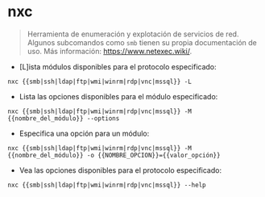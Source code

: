 # nxc

> Herramienta de enumeración y explotación de servicios de red.
> Algunos subcomandos como `smb` tienen su propia documentación de uso.
> Más información: <https://www.netexec.wiki/>.

- [L]ista módulos disponibles para el protocolo especificado:

`nxc {{smb|ssh|ldap|ftp|wmi|winrm|rdp|vnc|mssql}} -L`

- Lista las opciones disponibles para el módulo especificado:

`nxc {{smb|ssh|ldap|ftp|wmi|winrm|rdp|vnc|mssql}} -M {{nombre_del_módulo}} --options`

- Especifica una opción para un módulo:

`nxc {{smb|ssh|ldap|ftp|wmi|winrm|rdp|vnc|mssql}} -M {{nombre_del_módulo}} -o {{NOMBRE_OPCION}}={{valor_opción}}`

- Vea las opciones disponibles para el protocolo especificado:

`nxc {{smb|ssh|ldap|ftp|wmi|winrm|rdp|vnc|mssql}} --help`
